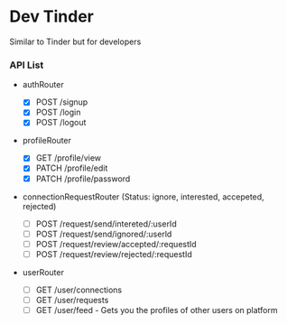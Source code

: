 # Dev Tinder

Similar to Tinder but for developers

### API List

- authRouter

  - [x] POST /signup
  - [x] POST /login
  - [x] POST /logout

- profileRouter

  - [x] GET /profile/view
  - [x] PATCH /profile/edit
  - [x] PATCH /profile/password

- connectionRequestRouter (Status: ignore, interested, accepeted, rejected)

  - [ ] POST /request/send/intereted/:userId
  - [ ] POST /request/send/ignored/:userld
  - [ ] POST /request/review/accepted/:requestId
  - [ ] POST /request/review/rejected/:requestId

- userRouter

  - [ ] GET /user/connections
  - [ ] GET /user/requests
  - [ ] GET /user/feed - Gets you the profiles of other users on platform
